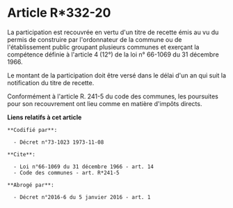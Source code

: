 # Article R*332-20

La participation est recouvrée en vertu d'un titre de recette émis au vu du permis de construire par l'ordonnateur de la
commune ou de l'établissement public groupant plusieurs communes et exerçant la compétence définie à l'article 4 (12°) de la
loi n° 66-1069 du 31 décembre 1966. 

Le montant de la participation doit être versé dans le délai d'un an qui suit la notification du titre de recette. 

Conformément à l'article R. 241-5 du code des communes, les poursuites pour son recouvrement ont lieu comme en matière
d'impôts directs.

**Liens relatifs à cet article**

	**Codifié par**:

	  - Décret n°73-1023 1973-11-08

	**Cite**:

	  - Loi n°66-1069 du 31 décembre 1966 - art. 14
	  - Code des communes - art. R*241-5

	**Abrogé par**:

	  - Décret n°2016-6 du 5 janvier 2016 - art. 1
